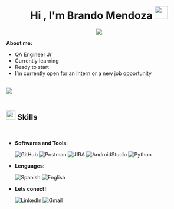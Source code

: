 <h1 align="center"><b>Hi , I'm Brando Mendoza </b><img src="https://media.giphy.com/media/hvRJCLFzcasrR4ia7z/giphy.gif" width="35"></h1>
<!--  -->
<p align="center">
  <a href="https://github.com/DenverCoder1/readme-typing-svg"><img src="https://readme-typing-svg.herokuapp.com?font=Time+New+Roman&color=cyan&size=25&center=true&vCenter=true&width=600&height=100&lines=Hola+a+todos..&hearts;++;QA+Engineer,;Love+to+learn+new+stuffs..<3"></a>
</p>

 **About me:**
- QA Engineer Jr
- Currently learning
- Ready to start
- I’m currently open for an Intern or a new job opportunity
<br><br>

<img src="https://user-images.githubusercontent.com/73097560/115834477-dbab4500-a447-11eb-908a-139a6edaec5c.gif"><br><br>

## <img src="https://media2.giphy.com/media/QssGEmpkyEOhBCb7e1/giphy.gif?cid=ecf05e47a0n3gi1bfqntqmob8g9aid1oyj2wr3ds3mg700bl&rid=giphy.gif" width ="25"><b> Skills</b>
<br>

<p align="center">

- **Softwares and Tools**:

    ![GitHub](https://img.shields.io/badge/GITHUB-black)
    ![Postman](https://img.shields.io/badge/Postman-orange)
    ![JIRA](https://img.shields.io/badge/JIRA-blue)
    ![AndroidStudio](https://img.shields.io/badge/Android_Studio-skyblue)
    ![Python](https://img.shields.io/badge/Python-green)

- **Lenguages**:
  
   ![Spanish](https://img.shields.io/badge/Spanish-yellow)
   ![English](https://img.shields.io/badge/English-red)

- **Lets conect!**:
  
   ![LinkedIn](https://img.shields.io/badge/LinkedIn%3A_www.linkedin.com%2Fin%2Fyaredbrando-blue)
   ![Gmail](https://img.shields.io/badge/Gmail%3A_yaredbrando%40gmail.com-red)
